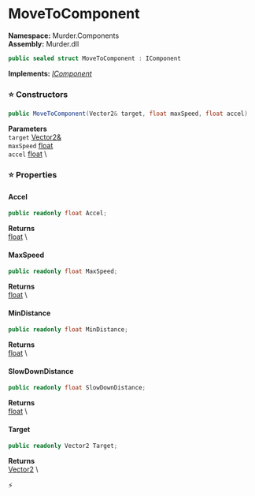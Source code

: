 # MoveToComponent

**Namespace:** Murder.Components \
**Assembly:** Murder.dll

```csharp
public sealed struct MoveToComponent : IComponent
```

**Implements:** _[IComponent](/Bang/Components/IComponent.html)_

### ⭐ Constructors
```csharp
public MoveToComponent(Vector2& target, float maxSpeed, float accel)
```

**Parameters** \
`target` [Vector2&](/Murder/Core/Geometry/Vector2.html) \
`maxSpeed` [float](https://learn.microsoft.com/en-us/dotnet/api/System.Single?view=net-7.0) \
`accel` [float](https://learn.microsoft.com/en-us/dotnet/api/System.Single?view=net-7.0) \

### ⭐ Properties
#### Accel
```csharp
public readonly float Accel;
```

**Returns** \
[float](https://learn.microsoft.com/en-us/dotnet/api/System.Single?view=net-7.0) \
#### MaxSpeed
```csharp
public readonly float MaxSpeed;
```

**Returns** \
[float](https://learn.microsoft.com/en-us/dotnet/api/System.Single?view=net-7.0) \
#### MinDistance
```csharp
public readonly float MinDistance;
```

**Returns** \
[float](https://learn.microsoft.com/en-us/dotnet/api/System.Single?view=net-7.0) \
#### SlowDownDistance
```csharp
public readonly float SlowDownDistance;
```

**Returns** \
[float](https://learn.microsoft.com/en-us/dotnet/api/System.Single?view=net-7.0) \
#### Target
```csharp
public readonly Vector2 Target;
```

**Returns** \
[Vector2](/Murder/Core/Geometry/Vector2.html) \


⚡